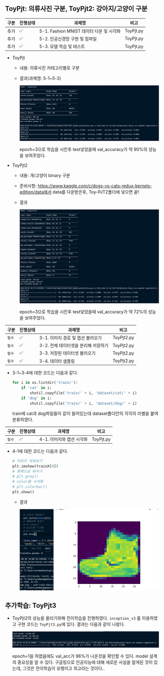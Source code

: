 ## ToyPjt: 의류사진 구분, ToyPjt2: 강아지/고양이 구분

| 구분 | 진행상태           | 과제명                                   | 비고      |
| ---- | ------------------ | ---------------------------------------- | --------- |
| 추가 | :white_check_mark: | 5-1. Fashion MNIST 데이터 다운 및 시각화 | ToyPjt.py |
| 추가 | :white_check_mark: | 5-2. 인공신경망 구현 및 컴파일           | ToyPjt.py |
| 추가 | :white_check_mark: | 5-3. 모델 학습 및 테스트                 | ToyPjt.py |

- ToyPjt

  - 내용: 의류사진 카테고리별로 구분

  - 결과(과제명: 5-1~5-3)

    ![image-20210902141449612](README.assets/image-20210902141449612.png)

    epoch=3으로 학습을 시킨후 test넣었을때 val_accuracy가 약 90%의 성능을 보여주었다.

- ToyPjt2

  - 내용: 개/고양이 binary 구분

  - 준비사항: https://www.kaggle.com/c/dogs-vs-cats-redux-kernels-edition/data에서 data를 다운받은후, Toy-PJT2폴더에 넣으면 끝!

  - 결과

    ![image-20210902142155347](README.assets/image-20210902142155347.png)

    epoch=3으로 학습을 시킨후 test넣었을때 val_accuracy가 약 72%의 성능을 보여주었다.



| 구분   | 진행상태           | 과제명                               | 비고       |
| ------ | ------------------ | ------------------------------------ | ---------- |
| `필수` | :white_check_mark: | 3-1. 이미지 경로 및 캡션 불러오기    | ToyPjt2.py |
| `필수` | :white_check_mark: | 3-2. 전체 데이터셋을 분리해 저장하기 | ToyPjt2.py |
| `필수` | :white_check_mark: | 3-3. 저장된 데이터셋 불러오기        | ToyPjt2.py |
| `필수` | :white_check_mark: | 3-4. 데이터 샘플링                   | ToyPjt2.py |

- 3-1~3-4에 대한 코드는 다음과 같다.

  ```python
  for i in os.listdir('train/'):
      if 'cat' in i:
          shutil.copyfile('train/' + i, 'dataset/cat/' + i)
      if 'dog' in i:
          shutil.copyfile('train/' + i, 'dataset/dog/' + i)
  ```

  train에 cat과 dog파일들이 같이 들어있는데 dataset폴더안의 각각의 라벨을 붙여 분류하였다.

  

| 구분   | 진행상태           | 과제명                    | 비고      |
| ------ | ------------------ | ------------------------- | --------- |
| `필수` | :white_check_mark: | 4-1. 이미지와 캡션 시각화 | ToyPjt.py |

- 4-1에 대한 코드는 다음과 같다.

  ```python
  # 이미지 띄워보기
  plt.imshow(trainX[0])
  # 흑백으로 바꾸기
  # plt.gray()
  # color를 수치화
  # plt.colorbar()
  plt.show()
  ```

  - 결과

    ![image-20210902140609016](README.assets/image-20210902140609016.png)



## 추가학습: ToyPjt3

- ToyPjt2의 성능을 올리기위해 전이학습을 진행하였다. `inception_v3` 를 이용하였고 구현 코드는 `ToyPjt3.py`에 있다. 결과는 다음과 같이 나왔다.

  ![image-20210902143723247](README.assets/image-20210902143723247.png)

  epoch=1을 하였음에도 val_acc가 96%가 나온것을 확인할 수 있다. model 설계의 중요성을 알 수 있다. 구글링으로 인공지능에 대해 새로운 사실을 알게된 것이 있는데, 그것은 전이학습이 유행이고 최고라는 것이다..

  

